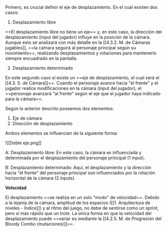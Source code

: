 
Primero, es crucial definir el eje de desplazamiento. En el cual existen dos casos:

1. Desplazamiento libre

==El desplazamiento libre no tiene un eje== y, en este caso, la dirección del desplazamiento (input del jugador) influye en la posición de la cámara. Aunque esto se analizará con más detalle en la [[4.3.2. M. de Cámaras jugables]], ==la cámara seguirá al personaje principal según su movimiento==, realizando desplazamientos y rotaciones para mantenerlo siempre encuadrado en la pantalla.

2. Desplazamiento determinado

En este segundo caso sí existe un ==eje de desplazamiento, el cual será el [[4.3. S. de Cámara]]==. Cuando el personaje avance hacia "el frente" y el jugador realice modificaciones en la cámara (input del jugador), el ==personaje avanzará "al frente" según el eje que el jugador haya indicado para la cámara==.

Según lo anterior descrito poseemos dos elementos:

1. Eje de cámara
2. Dirección de desplazamiento

Ambos elementos se influencian de la siguiente forma:

![[Doble eje.png]]

A: Desplazamiento libre: En este caso, la cámara es influenciada y determinada por el desplazamiento del personaje principal (1 input).

B: Desplazamiento determinado: Aquí, el desplazamiento y la dirección hacia "el frente" del personaje principal son influenciados por la rotación horizontal de la cámara (2 inputs).

**Velocidad**

El desplazamiento ==se realiza en un solo "modo" de velocidad==. Debido a la lejanía de la cámara, amplitud de los espacios ([[1. Arquitectura de niveles - Índice]]) y al ritmo del juego, no debe de sentirse como un sprint, pero sí más rápido que un trote. La única forma en que la velocidad del desplazamiento puede ==variar es mediante la [[4.2.5. M. de Progresión del Bloody Combo (mutaciones)]]==.




